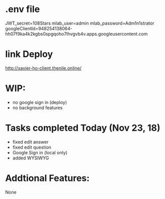 # .env file
JWT_secret=108Stars
mlab_user=admin
mlab_password=Adm1n1strator
googleClientId=948254138064-hh07f9ka4k2kgbs0spgqoho7lhvgvb4v.apps.googleusercontent.com

# link Deploy
http://xavier-ho-client.thenile.online/


# WIP:
- no google sign in (deploy)
- no background features

# Tasks completed Today (Nov 23, 18)
- fixed edit answer
- fixed edit question
- Google Sign in (local only)
- added WYSIWYG
# Addtional Features:
None
